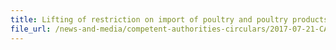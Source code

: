 ```yaml
---
title: Lifting of restriction on import of poultry and poultry products from affected regions in USA 
file_url: /news-and-media/competent-authorities-circulars/2017-07-21-CA.pdf
---
```

